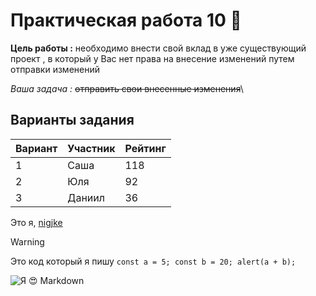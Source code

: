 # Практическая работа 10 :hankey:
**Цель работы :** необходимо внести свой вклад в уже существующий проект , в который у Вас нет права на внесение изменений путем отправки изменений

*Ваша задача :* ~~отправить свои внесенные изменения~~\

## Варианты задания
| Вариант | Участник | Рейтинг |
|---------|----------|---------|
| 1       | Саша     | 118     |
| 2       | Юля      | 92      |
| 3       | Даниил   | 36      |

Это я, [nigjke](https://github.com/nigjke "Ссылка на мою страницу GitHub")
> [!WARNING]
> Это код который я пишу
``const a = 5;
const b = 20;
alert(a + b);``

![Я 😍 Markdown][pinimg]

[pinimg]: https://i.pinimg.com/originals/28/bb/cf/28bbcf7c9e948b771941de198f5ee426.png 
